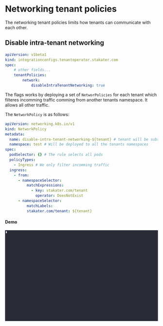 # Networking tenant policies

The networking tenant policies limits how tenants can communicate with each other.


## Disable intra-tenant networking


```yaml title="Integration Configuration"
apiVersion: v1beta1
kind: integrationconfigs.tenantoperator.stakater.com
spec:
    # other fields...
    tenantPolicies:
        network:
            disableIntraTenantNetworking: true

```

The flags works by deploying a set of `NetworPolicies` for each tenant which filteres incomming traffic comming from another tenants namespace. It allows all other traffic.

The `NetworkPolicy` is as follows:

```yaml
apiVersion: networking.k8s.io/v1
kind: NetworkPolicy
metadata:
  name: disable-intra-tenant-networking-${tenant} # tenant will be substituted for the tenant-name
  namespace: test # Will be deployed to all the tenants namespaces
spec:
  podSelector: {} # The rule selects all pods
  policyTypes:
    - Ingress # We only filter incomming traffic
  ingress:
    - from:
      - namespaceSelector:
          matchExpressions:
            - key: stakater.com/tenant
              operator: DoesNotExist
      - namespaceSelector:
          matchLabels:
          stakater.com/tenant: ${tenant}
```

#### Demo
![Disable intra-tenant networking demo](../../images/disableIntraTenantNetworkingDemo.gif)